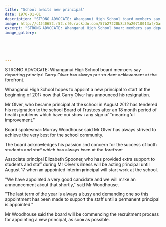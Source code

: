 ```yaml
---
title: "School awaits new principal"
date: 1970-01-01
description: "STRONG ADVOCATE: Whanganui High School board members say departing principal Garry Olver has always put student achievement at the forefront, Wanganui Chronicle article on 10/8/16..."
image: http://c1940652.r52.cf0.rackcdn.com/57b27220b8d39a20710013af/Garry-Olver-announced-resignation-chron-10-Aug-2016.jpg
excerpt: "STRONG ADVOCATE: Whanganui High School board members say departing principal Garry Olver has always put student achievement at the forefront."
image_gallery:
    
    
    
    
    
---
```


<p>STRONG ADVOCATE: Whanganui High School board members say departing principal Garry Olver has always put student achievement at the forefront.</p>
<p>Whanganui High School hopes to appoint a new principal to start at the beginning of 2017 now that Garry Olver has announced his resignation.</p>
<p>Mr Olver, who became principal at the school in August 2012 has tendered his resignation to the school Board of Trustees after an 18 month period of health problems which have not shown any sign of "meaningful improvement."</p>
<p>Board spokesman Murray Woodhouse said Mr Olver has always strived to achieve the very best for the school community.</p>
<p>The board acknowledges his passion and concern for the success of both students and staff which has always been at the forefront.</p>
<p>Associate principal Elizabeth Spooner, who has provided extra support to students and staff during Mr Olver's illness will be acting principal until August 17 when an appointed interim principal will start work at the school.</p>
<p>"We have appointed a very good candidate and we will make an announcement about that shortly," said Mr Woodhouse.</p>
<p>"The last term of the year is always a busy and demanding one so this appointment has been made to support the staff until a permanent principal is appointed."</p>
<p>Mr Woodhouse said the board will be commencing the recruitment process for appointing a new principal, as soon as possible.</p>

